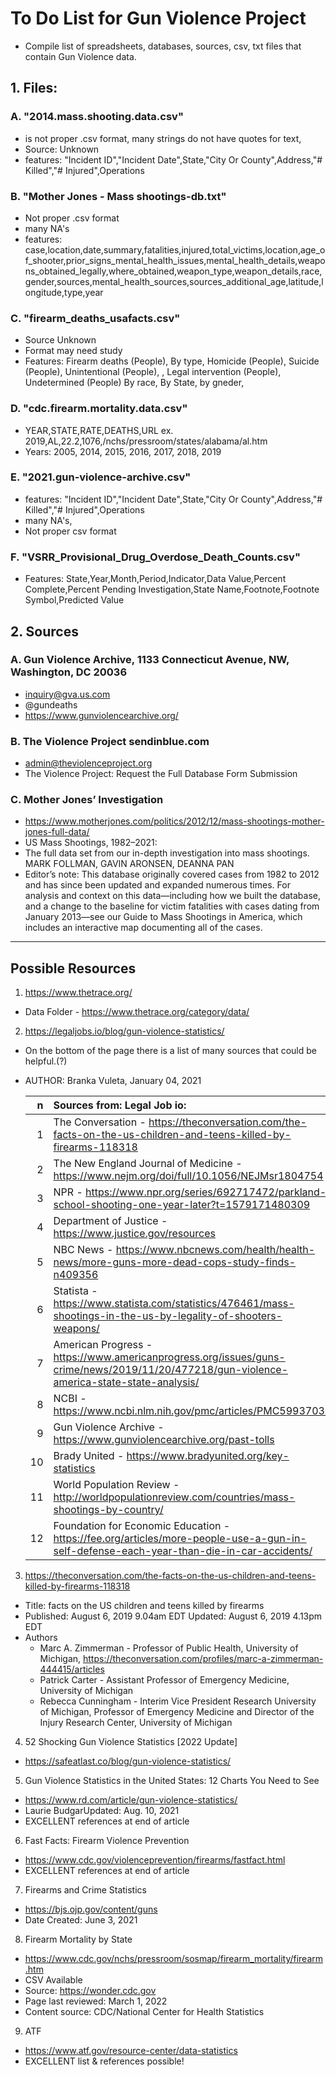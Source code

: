 # To Do List for Gun Violence Project

- Compile list of spreadsheets, databases, sources, csv, txt files that contain Gun Violence data.


## 1. Files:
   
### A. "2014.mass.shooting.data.csv"

   - is not proper .csv format, many strings do not have quotes for text, 
   - Source: Unknown
   - features: "Incident ID","Incident Date",State,"City Or County",Address,"# Killed","# Injured",Operations
    
    
### B. "Mother Jones - Mass shootings-db.txt"

   - Not proper .csv format
   - many NA's
   - features: case,location,date,summary,fatalities,injured,total_victims,location,age_of_shooter,prior_signs_mental_health_issues,mental_health_details,weapons_obtained_legally,where_obtained,weapon_type,weapon_details,race,gender,sources,mental_health_sources,sources_additional_age,latitude,longitude,type,year

      
### C. "firearm_deaths_usafacts.csv"

   - Source Unknown
   - Format may need study
   - Features: Firearm deaths (People), By type, Homicide (People), Suicide (People), Unintentional (People), , Legal intervention (People),  Undetermined (People)
   By race, By State, by gneder, 

### D. "cdc.firearm.mortality.data.csv"

   - YEAR,STATE,RATE,DEATHS,URL   ex. 2019,AL,22.2,1076,/nchs/pressroom/states/alabama/al.htm
   - Years: 2005, 2014, 2015, 2016, 2017, 2018, 2019
   
   
### E. "2021.gun-violence-archive.csv"

   - features: "Incident ID","Incident Date",State,"City Or County",Address,"# Killed","# Injured",Operations
   - many NA's,
   - Not proper csv format

### F. "VSRR_Provisional_Drug_Overdose_Death_Counts.csv"

   - Features: State,Year,Month,Period,Indicator,Data Value,Percent Complete,Percent Pending Investigation,State Name,Footnote,Footnote Symbol,Predicted Value



## 2. Sources

### A. Gun Violence Archive, 1133 Connecticut Avenue, NW, Washington, DC 20036

   - inquiry@gva.us.com
   - @gundeaths
   - https://www.gunviolencearchive.org/

### B. The Violence Project sendinblue.com 

   - admin@theviolenceproject.org
   - The Violence Project: Request the Full Database Form Submission


### C. Mother Jones’ Investigation

   - https://www.motherjones.com/politics/2012/12/mass-shootings-mother-jones-full-data/
   - US Mass Shootings, 1982–2021: 
   - The full data set from our in-depth investigation into mass shootings. MARK FOLLMAN, GAVIN ARONSEN, DEANNA PAN
   - Editor’s note: This database originally covered cases from 1982 to 2012 and has since been updated and expanded numerous times. For analysis and context on this data—including how we built the database, and a change to the baseline for victim fatalities with cases dating from January 2013—see our Guide to Mass Shootings in America, which includes an interactive map documenting all of the cases.


---

## Possible Resources

1. https://www.thetrace.org/
- Data Folder - https://www.thetrace.org/category/data/

2. https://legaljobs.io/blog/gun-violence-statistics/
- On the bottom of the page there is a list of many sources that could be helpful.(?)
- AUTHOR: Branka Vuleta, January 04, 2021


   | n | Sources from: Legal Job io: |
   |--:|:----------------------------|
   | 1 | The Conversation - https://theconversation.com/the-facts-on-the-us-children-and-teens-killed-by-firearms-118318 |
   | 2 | The New England Journal of Medicine - https://www.nejm.org/doi/full/10.1056/NEJMsr1804754 |
   | 3 | NPR - https://www.npr.org/series/692717472/parkland-school-shooting-one-year-later?t=1579171480309 |
   | 4 | Department of Justice - https://www.justice.gov/resources |
   | 5 | NBC News - https://www.nbcnews.com/health/health-news/more-guns-more-dead-cops-study-finds-n409356 |
   | 6 | Statista - https://www.statista.com/statistics/476461/mass-shootings-in-the-us-by-legality-of-shooters-weapons/ |
   | 7 | American Progress - https://www.americanprogress.org/issues/guns-crime/news/2019/11/20/477218/gun-violence-america-state-state-analysis/ |
   | 8 | NCBI - https://www.ncbi.nlm.nih.gov/pmc/articles/PMC5993703/ |
   | 9 | Gun Violence Archive - https://www.gunviolencearchive.org/past-tolls |
   | 10 | Brady United - https://www.bradyunited.org/key-statistics |
   | 11 | World Population Review - http://worldpopulationreview.com/countries/mass-shootings-by-country/ |
   | 12 | Foundation for Economic Education - https://fee.org/articles/more-people-use-a-gun-in-self-defense-each-year-than-die-in-car-accidents/ |


 3. https://theconversation.com/the-facts-on-the-us-children-and-teens-killed-by-firearms-118318
- Title: facts on the US children and teens killed by firearms
- Published: August 6, 2019 9.04am EDT Updated: August 6, 2019 4.13pm EDT 
- Authors
   - Marc A. Zimmerman - Professor of Public Health, University of Michigan, https://theconversation.com/profiles/marc-a-zimmerman-444415/articles
   - Patrick Carter - Assistant Professor of Emergency Medicine, University of Michigan
   - Rebecca Cunningham - Interim Vice President Research University of Michigan, Professor of Emergency Medicine and Director of the Injury Research Center, University of Michigan


4. 52 Shocking Gun Violence Statistics [2022 Update]
- https://safeatlast.co/blog/gun-violence-statistics/
 

5. Gun Violence Statistics in the United States: 12 Charts You Need to See
- https://www.rd.com/article/gun-violence-statistics/
- Laurie BudgarUpdated: Aug. 10, 2021
- EXCELLENT references at end of article
 

6. Fast Facts: Firearm Violence Prevention
- https://www.cdc.gov/violenceprevention/firearms/fastfact.html
- EXCELLENT references at end of article
 
 
7. Firearms and Crime Statistics
- https://bjs.ojp.gov/content/guns
- Date Created: June 3, 2021 
 
 
8. Firearm Mortality by State
- https://www.cdc.gov/nchs/pressroom/sosmap/firearm_mortality/firearm.htm
- CSV Available
- Source: https://wonder.cdc.gov
- Page last reviewed: March 1, 2022	
- Content source: CDC/National Center for Health Statistics 
 
 
9. ATF
- https://www.atf.gov/resource-center/data-statistics
- EXCELLENT list & references possible!
 
